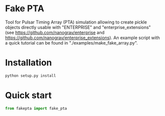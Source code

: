 # Fake PTA
Tool for Pulsar Timing Array (PTA) simulation allowing to create pickle objects directly usable with "ENTERPRISE" and "enterprise_extensions" (see https://github.com/nanograv/enterprise and https://github.com/nanograv/enterprise_extensions). An example script with a quick tutorial can be found in "./examples/make_fake_array.py".

# Installation

``` python
python setup.py install
```

# Quick start

``` python
from fakepta import fake_pta
```

